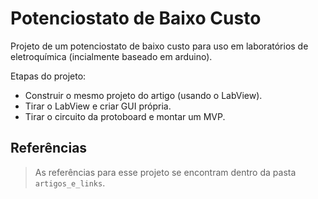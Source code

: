 # Potenciostato de Baixo Custo

Projeto de um potenciostato de baixo custo para uso em laboratórios de eletroquímica (incialmente baseado em arduino).

Etapas do projeto:

- Construir o mesmo projeto do artigo (usando o LabView).
- Tirar o LabView e criar GUI própria.
- Tirar o circuito da protoboard e montar um MVP.


## Referências

> As referências para esse projeto se encontram dentro da pasta `artigos_e_links`.
